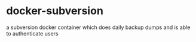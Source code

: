 # docker-subversion
a subversion docker container which does daily backup dumps and is able to authenticate users

